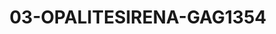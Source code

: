 ---
title: 03-OPALITESIRENA-GAG1354
image: /v1543919832/viterbo/03-OPALITESIRENA-GAG1354.jpg
brand: gaggioli-sposi
layout: vestito
---